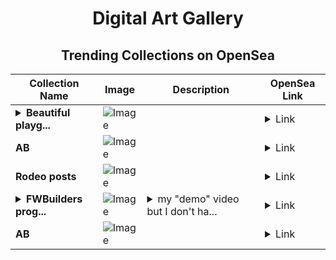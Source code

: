 <div align="center">

# Digital Art Gallery

## Trending Collections on OpenSea

| Collection Name                       | Image                                                                                     | Description                       | OpenSea Link                                                                                          |
|---------------------------------------|-------------------------------------------------------------------------------------------|-----------------------------------|--------------------------------------------------------------------------------------------------------|
| **<details><summary>Beautiful playg...</summary>Beautiful playground</details>** | ![Image](https://i.seadn.io/s/raw/files/aacd40bd81ad37c54d2b606bd0d87f12.jpg?w=500&auto=format?w=200&auto=format) |  | <details><summary>Link</summary>[Beautiful playground](https://opensea.io/collection/beautiful-playground)</details> |
| **AB** | ![Image](https://i.seadn.io/s/raw/files/2e51f0ced806697ab50f64bcf41b01fe.jpg?w=500&auto=format?w=200&auto=format) |  | <details><summary>Link</summary>[AB](https://opensea.io/collection/ab-3852)</details> |
| **Rodeo posts** | ![Image](https://i.seadn.io/s/raw/files/cb65ee18fcadf0eab5c8d9b93961f173.png?w=500&auto=format?w=200&auto=format) |  | <details><summary>Link</summary>[Rodeo posts](https://opensea.io/collection/rodeo-posts-13705)</details> |
| **<details><summary>FWBuilders prog...</summary>FWBuilders program recap 🫡</details>** | ![Image](https://i.seadn.io/s/raw/files/286620d08e449fd4b3294221a231d2d1.png?w=500&auto=format?w=200&auto=format) | <details><summary>my "demo" video but I don't ha...</summary>my "demo" video but I don't have a demo ummm so yes. recap vid !! Filmed before Jamie's wedding dance party, at The 3 Squirrels Inn / decommissioned private members club / strip club / mud wrestling...club. A hoot of a week with the team ! Stockbury, UK!</details> | <details><summary>Link</summary>[FWBuilders program recap 🫡](https://opensea.io/collection/fwbuilders-program-recap)</details> |
| **AB** | ![Image](https://i.seadn.io/s/raw/files/2e51f0ced806697ab50f64bcf41b01fe.jpg?w=500&auto=format?w=200&auto=format) |  | <details><summary>Link</summary>[AB](https://opensea.io/collection/ab-3851)</details> |

</div>
